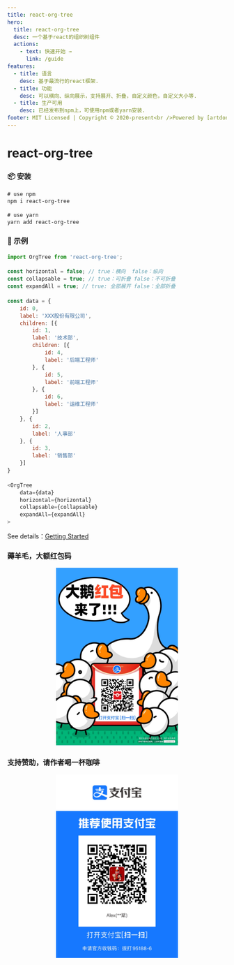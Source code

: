 ```yaml
---
title: react-org-tree
hero:
  title: react-org-tree
  desc: 一个基于react的组织树组件
  actions:
    - text: 快速开始 →
      link: /guide
features:
  - title: 语言
    desc: 基于最流行的react框架.
  - title: 功能
    desc: 可以横向、纵向展示，支持展开、折叠，自定义颜色，自定义大小等.
  - title: 生产可用
    desc: 已经发布到npm上，可使用npm或者yarn安装.
footer: MIT Licensed | Copyright © 2020-present<br />Powered by [artdong](https://github.com/artdong)
---
```


# react-org-tree

### 📦 安装

```
# use npm
npm i react-org-tree

# use yarn
yarn add react-org-tree
```
### 🔨 示例

``` js
import OrgTree from 'react-org-tree';

const horizontal = false; // true：横向  false：纵向
const collapsable = true; // true：可折叠 false：不可折叠 
const expandAll = true; // true: 全部展开 false：全部折叠 

const data = {
    id: 0,
    label: 'XXX股份有限公司',
    children: [{
        id: 1,
        label: '技术部',
        children: [{
            id: 4,
            label: '后端工程师'
        }, {
            id: 5,
            label: '前端工程师'
        }, {
            id: 6,
            label: '运维工程师'
        }]
    }, {
        id: 2,
        label: '人事部'
    }, {
        id: 3,
        label: '销售部'
    }]
}

<OrgTree
    data={data}
    horizontal={horizontal}
    collapsable={collapsable}
    expandAll={expandAll}
>
```

See details：[Getting Started](/guide)

### 薅羊毛，大额红包码

<p align='center'>
<img src='https://raw.githubusercontent.com/artdong/react-org-tree/master/img/hb.jpeg' width='280' alt='hb.jpeg'>
</p>

### 支持赞助，请作者喝一杯咖啡

<p align='center'>
<img src='https://raw.githubusercontent.com/artdong/react-org-tree/master/img/dashang.jpeg' width='280' alt='dashang.jpeg'>
</p>